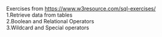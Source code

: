 Exercises from https://www.w3resource.com/sql-exercises/
<br>
1.Retrieve data from tables<br>
2.Boolean and Relational Operators<br>
3.Wildcard and Special operators<br>

